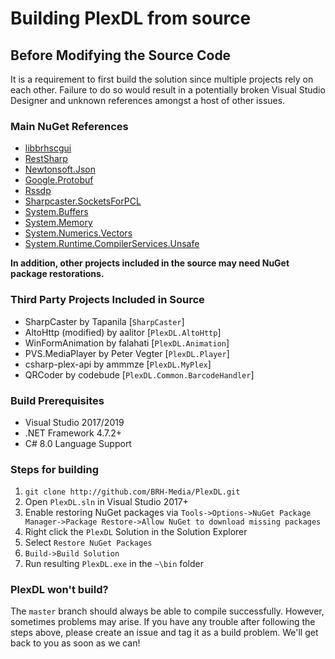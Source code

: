 # Building PlexDL from source

## Before Modifying the Source Code
It is a requirement to first build the solution since multiple projects rely on each other. Failure to do so would result in a potentially broken Visual Studio Designer and unknown references amongst a host of other issues.

### Main NuGet References
- [libbrhscgui](https://www.nuget.org/packages/libbrhscgui/)
- [RestSharp](https://www.nuget.org/packages/RestSharp/)
- [Newtonsoft.Json](https://www.nuget.org/packages/Newtonsoft.Json/)
- [Google.Protobuf](https://www.nuget.org/packages/Google.Protobuf/)
- [Rssdp](https://www.nuget.org/packages/Rssdp/)
- [Sharpcaster.SocketsForPCL](https://www.nuget.org/packages/sharpcaster.SocketsForPCL/)
- [System.Buffers](https://www.nuget.org/packages/System.Buffers/)
- [System.Memory](https://www.nuget.org/packages/System.Memory/)
- [System.Numerics.Vectors](https://www.nuget.org/packages/System.Numerics.Vectors/)
- [System.Runtime.CompilerServices.Unsafe](https://www.nuget.org/packages/System.Runtime.CompilerServices.Unsafe/)

**In addition, other projects included in the source may need NuGet package restorations.**

### Third Party Projects Included in Source
- SharpCaster by Tapanila \[`SharpCaster`]
- AltoHttp (modified) by aalitor \[`PlexDL.AltoHttp`]
- WinFormAnimation by falahati \[`PlexDL.Animation`]
- PVS.MediaPlayer by Peter Vegter \[`PlexDL.Player`]
- csharp-plex-api by ammmze \[`PlexDL.MyPlex`]
- QRCoder by codebude \[`PlexDL.Common.BarcodeHandler`]

### Build Prerequisites
- Visual Studio 2017/2019
- .NET Framework 4.7.2+
- C# 8.0 Language Support

### Steps for building
1. `git clone http://github.com/BRH-Media/PlexDL.git`
2. Open `PlexDL.sln` in Visual Studio 2017+
3. Enable restoring NuGet packages via `Tools->Options->NuGet Package Manager->Package Restore->Allow NuGet to download missing packages`
4. Right click the `PlexDL` Solution in the Solution Explorer
5. Select `Restore NuGet Packages`
6. `Build->Build Solution`
7. Run resulting `PlexDL.exe` in the `~\bin` folder

### PlexDL won't build?
The `master` branch should always be able to compile successfully. However, sometimes problems may arise.
If you have any trouble after following the steps above, please create an issue and tag it as a build problem. We'll get back to you as soon as we can!

